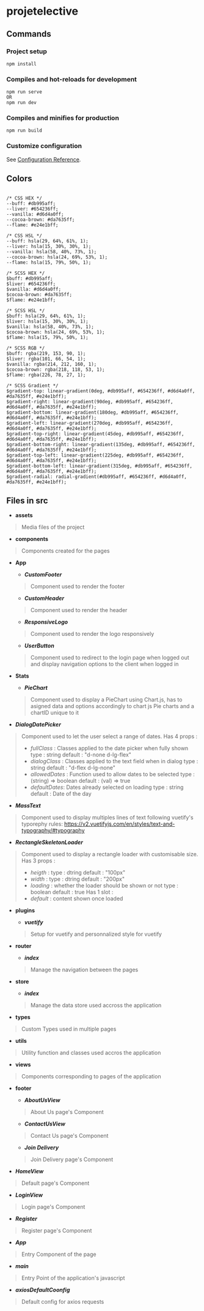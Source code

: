 # projetelective

## Commands

### Project setup
```
npm install
```

### Compiles and hot-reloads for development
```
npm run serve
OR
npm run dev
```

### Compiles and minifies for production
```
npm run build
```

### Customize configuration
See [Configuration Reference](https://cli.vuejs.org/config/).

## Colors

```

/* CSS HEX */
--buff: #db995aff;
--liver: #654236ff;
--vanilla: #d6d4a0ff;
--cocoa-brown: #da7635ff;
--flame: #e24e1bff;

/* CSS HSL */
--buff: hsla(29, 64%, 61%, 1);
--liver: hsla(15, 30%, 30%, 1);
--vanilla: hsla(58, 40%, 73%, 1);
--cocoa-brown: hsla(24, 69%, 53%, 1);
--flame: hsla(15, 79%, 50%, 1);

/* SCSS HEX */
$buff: #db995aff;
$liver: #654236ff;
$vanilla: #d6d4a0ff;
$cocoa-brown: #da7635ff;
$flame: #e24e1bff;

/* SCSS HSL */
$buff: hsla(29, 64%, 61%, 1);
$liver: hsla(15, 30%, 30%, 1);
$vanilla: hsla(58, 40%, 73%, 1);
$cocoa-brown: hsla(24, 69%, 53%, 1);
$flame: hsla(15, 79%, 50%, 1);

/* SCSS RGB */
$buff: rgba(219, 153, 90, 1);
$liver: rgba(101, 66, 54, 1);
$vanilla: rgba(214, 212, 160, 1);
$cocoa-brown: rgba(218, 118, 53, 1);
$flame: rgba(226, 78, 27, 1);

/* SCSS Gradient */
$gradient-top: linear-gradient(0deg, #db995aff, #654236ff, #d6d4a0ff, #da7635ff, #e24e1bff);
$gradient-right: linear-gradient(90deg, #db995aff, #654236ff, #d6d4a0ff, #da7635ff, #e24e1bff);
$gradient-bottom: linear-gradient(180deg, #db995aff, #654236ff, #d6d4a0ff, #da7635ff, #e24e1bff);
$gradient-left: linear-gradient(270deg, #db995aff, #654236ff, #d6d4a0ff, #da7635ff, #e24e1bff);
$gradient-top-right: linear-gradient(45deg, #db995aff, #654236ff, #d6d4a0ff, #da7635ff, #e24e1bff);
$gradient-bottom-right: linear-gradient(135deg, #db995aff, #654236ff, #d6d4a0ff, #da7635ff, #e24e1bff);
$gradient-top-left: linear-gradient(225deg, #db995aff, #654236ff, #d6d4a0ff, #da7635ff, #e24e1bff);
$gradient-bottom-left: linear-gradient(315deg, #db995aff, #654236ff, #d6d4a0ff, #da7635ff, #e24e1bff);
$gradient-radial: radial-gradient(#db995aff, #654236ff, #d6d4a0ff, #da7635ff, #e24e1bff);

```

## Files in src
- **assets**
> Media files of the project

- **components**
> Components created for the pages
  - **App**
    - ***CustomFooter***
    > Component used to render the footer
    - ***CustomHeader***
    > Component used to render the header
    - ***ResponsiveLogo***
    > Component used to render the logo responsively
    - ***UserButton***
    > Component used to redirect to the login page when logged out and display navigation options to the client when logged in

  - **Stats**
    - ***PieChart***
    > Component used to display a PieChart using Chart.js, has to asigned data and options accordingly to chart js Pie charts and a chartID unique to it

  - ***DialogDatePicker***
  > Component used to let the user select a range of dates.
  > Has 4 props : 
  > - *fullClass* :
  >   Classes applied to the date picker when fully shown
  >   type : string
  >   default : "d-none d-lg-flex"
  > - *dialogClass* :
  >   Classes applied to the text field when in dialog
  >   type : string
  >   default : "d-flex d-lg-none"
  > - *allowedDates* :
  >   Function used to allow dates to be selected
  >   type : (string) => boolean
  >   default : (val) => true
  > - *defaultDates*:
  >   Dates already selected on loading
  >   type : string
  >   default : Date of the day

  - ***MassText***
  > Component used to display multiples lines of text following vuetify's typorephy rules: https://v2.vuetifyjs.com/en/styles/text-and-typography/#typography
  
  - ***RectangleSkeletonLoader***
  > Component used to display a rectangle loader with customisable size.
  > Has 3 props :
  > - *heigth* :
  >   type : dtring
  >   default : "100px"
  > - *width* :
  >   type : dtring
  >   default : "200px"
  > - *loading* :
  >   whether the loader should be shown or not
  >   type : boolean
  >   default : true
  > Has 1 slot :
  > - *default* :
  >   content shown once loaded
  
  
- **plugins**
  - ***vuetify***
  > Setup for vuetify and personnalized style for vuetify

- **router**
  - ***index***
  > Manage the navigation between the pages

- **store**
  - ***index***
  > Manage the data store used accross the application

- **types**
> Custom Types used in multiple pages

- **utils**
> Utility function and classes used accros the application

- **views**
> Components corresponding to pages of the application
  - **footer**
    - ***AboutUsView***
    > About Us page's Component
    - ***ContactUsView***
    > Contact Us page's Component
    - ***Join Delivery***
    > Join Delivery page's Component

  - ***HomeView***
  > Default page's Component
  - ***LoginView***
  > Login page's Component
  - ***Register***
  > Register page's Component

- ***App***
> Entry Component of the page
- ***main***
> Entry Point of the application's javascript
- ***axiosDefaultCoonfig***
> Default config for axios requests